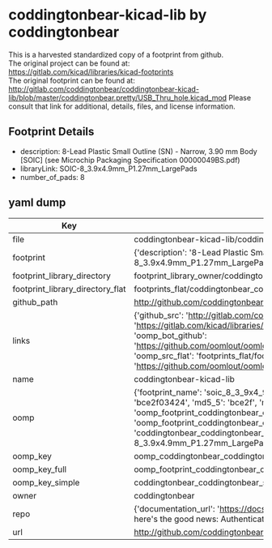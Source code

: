 # coddingtonbear-kicad-lib by coddingtonbear  
This is a harvested standardized copy of a footprint from github.  
The original project can be found at:  
https://gitlab.com/kicad/libraries/kicad-footprints  
The original footprint can be found at:
http://gitlab.com/coddingtonbear/coddingtonbear-kicad-lib/blob/master/coddingtonbear.pretty/USB_Thru_hole.kicad_mod
Please consult that link for additional, details, files, and license information.  
## Footprint Details
* description: 8-Lead Plastic Small Outline (SN) - Narrow, 3.90 mm Body [SOIC] (see Microchip Packaging Specification 00000049BS.pdf)  
* libraryLink: SOIC-8_3.9x4.9mm_P1.27mm_LargePads  
* number_of_pads: 8  
## yaml dump  
| Key | Value |  
| --- | --- |  
| file | coddingtonbear-kicad-lib/coddingtonbear.pretty/SOIC-8_3.9x4.9mm_P1.27mm_LargePads.kicad_mod |  
| footprint | {'description': '8-Lead Plastic Small Outline (SN) - Narrow, 3.90 mm Body [SOIC] (see Microchip Packaging Specification 00000049BS.pdf)', 'libraryLink': 'SOIC-8_3.9x4.9mm_P1.27mm_LargePads', 'number_of_pads': 8} |  
| footprint_library_directory | footprint_library_owner/coddingtonbear_coddingtonbear-kicad-lib |  
| footprint_library_directory_flat | footprints_flat/coddingtonbear_coddingtonbear_soic_8_3_9x4_9mm_p1_27mm_largepads/working |  
| github_path | http://github.com/coddingtonbear/coddingtonbear-kicad-lib/blob/master/coddingtonbear.pretty/SOIC-8_3.9x4.9mm_P1.27mm_LargePads.kicad_mod |  
| links | {'github_src': 'http://gitlab.com/coddingtonbear/coddingtonbear-kicad-lib/blob/master/coddingtonbear.pretty/USB_Thru_hole.kicad_mod', 'github_src_repo': 'https://gitlab.com/kicad/libraries/kicad-footprints', 'oomp_bot': 'footprints/coddingtonbear_coddingtonbear_soic_8_3_9x4_9mm_p1_27mm_largepads/working', 'oomp_bot_github': 'https://github.com/oomlout/oomlout_oomp_footprint_bot/tree/main/footprints/coddingtonbear_coddingtonbear_soic_8_3_9x4_9mm_p1_27mm_largepads/working', 'oomp_src_flat': 'footprints_flat/footprints_flat/coddingtonbear_coddingtonbear_soic_8_3_9x4_9mm_p1_27mm_largepads/working', 'oomp_src_flat_github': 'https://github.com/oomlout/oomlout_oomp_footprint_src/tree/main/footprints_flat/coddingtonbear_coddingtonbear_soic_8_3_9x4_9mm_p1_27mm_largepads/working'} |  
| name | coddingtonbear-kicad-lib |  
| oomp | {'footprint_name': 'soic_8_3_9x4_9mm_p1_27mm_largepads', 'library_name': 'coddingtonbear', 'md5': 'bce2f034243534fb4458ee41b1de8146', 'md5_10': 'bce2f03424', 'md5_5': 'bce2f', 'md5_6': 'bce2f0', 'oomp_key': 'oomp_coddingtonbear_coddingtonbear_soic_8_3_9x4_9mm_p1_27mm_largepads', 'oomp_key_extra': 'oomp_footprint_coddingtonbear_coddingtonbear_soic_8_3_9x4_9mm_p1_27mm_largepads', 'oomp_key_full': 'oomp_footprint_coddingtonbear_coddingtonbear_soic_8_3_9x4_9mm_p1_27mm_largepads_bce2f0', 'oomp_key_simple': 'coddingtonbear_coddingtonbear_soic_8_3_9x4_9mm_p1_27mm_largepads', 'original_filename': 'coddingtonbear-kicad-lib/coddingtonbear.pretty/SOIC-8_3.9x4.9mm_P1.27mm_LargePads.kicad_mod', 'owner_name': 'coddingtonbear'} |  
| oomp_key | oomp_coddingtonbear_coddingtonbear_soic_8_3_9x4_9mm_p1_27mm_largepads |  
| oomp_key_full | oomp_footprint_coddingtonbear_coddingtonbear_soic_8_3_9x4_9mm_p1_27mm_largepads |  
| oomp_key_simple | coddingtonbear_coddingtonbear_soic_8_3_9x4_9mm_p1_27mm_largepads |  
| owner | coddingtonbear |  
| repo | {'documentation_url': 'https://docs.github.com/rest/overview/resources-in-the-rest-api#rate-limiting', 'message': "API rate limit exceeded for 84.66.173.59. (But here's the good news: Authenticated requests get a higher rate limit. Check out the documentation for more details.)"} |  
| url | http://github.com/coddingtonbear/coddingtonbear-kicad-lib |  

